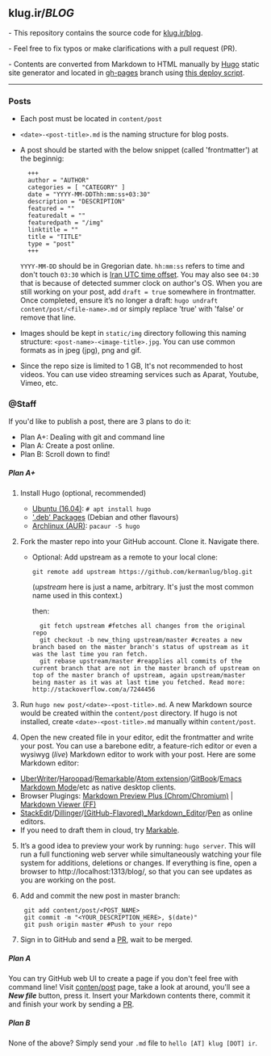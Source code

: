 ## klug.ir/*BLOG*
\- This repository contains the source code for [klug.ir/blog](http://klug.ir/blog).

\- Feel free to fix typos or make clarifications with a pull request (PR).

\- Contents are converted from Markdown to HTML manually by [Hugo](http://gohugo.io/) static site generator and located in [gh-pages](https://github.com/kermanlug/blog/tree/gh-pages) branch using [this deploy script](https://github.com/X1011/git-directory-deploy).

---
### Posts
- Each post must be located in `content/post`
- `<date>-<post-title>.md` is the naming structure for blog posts.
- A post should be started with the below snippet (called 'frontmatter') at the beginnig:

        +++
        author = "AUTHOR"
        categories = [ "CATEGORY" ]
        date = "YYYY-MM-DDThh:mm:ss+03:30"
        description = "DESCRIPTION"
        featured = ""
        featuredalt = ""
        featuredpath = "/img"
        linktitle = ""
        title = "TITLE"
        type = "post"
        +++

    `YYYY-MM-DD` should be in Gregorian date. `hh:mm:ss` refers to time and don't touch `03:30` which is [Iran UTC time offset](https://en.wikipedia.org/wiki/UTC%2B03:30). You may also see `04:30` that is because of detected summer clock on author's OS.
    When you are still working on your post, add `draft = true` somewhere in frontmatter. Once completed, ensure it’s no longer a draft: `hugo undraft content/post/<file-name>.md` or simply replace 'true' with 'false' or remove that line.

- Images should be kept in `static/img` directory following this naming structure: `<post-name>-<image-title>.jpg`. You can use common formats as in jpeg (jpg), png and gif.

- Since the repo size is limited to 1 GB, It's not recommended to host videos. You can use video streaming services such as Aparat, Youtube, Vimeo, etc.

### @Staff
If you'd like to publish a post, there are 3 plans to do it:

- Plan A+: Dealing with git and command line
- Plan A: Create a post online.
- Plan B: Scroll down to find!

##### Plan A+

1. Install Hugo (optional, recommended)

    - [Ubuntu (16.04)](http://packages.ubuntu.com/xenial/hugo): `# apt install hugo`
    - ['.deb' Packages](https://github.com/spf13/hugo/releases) (Debian and other flavours)
    - [Archlinux (AUR)](https://aur.archlinux.org/packages/hugo-git): `pacaur -S hugo`

2. Fork the master repo into your GitHub account. Clone it. Navigate there.

    - Optional: Add upstream as a remote to your local clone:

        `git remote add upstream https://github.com/kermanlug/blog.git`

        (_upstream_ here is just a name, arbitrary. It's just the most common name used in this context.)

        then:

            git fetch upstream #fetches all changes from the original repo 
            git checkout -b new_thing upstream/master #creates a new branch based on the master branch's status of upstream as it was the last time you ran fetch.
            git rebase upstream/master #reapplies all commits of the current branch that are not in the master branch of upstream on top of the master branch of upstream, again upstream/master being master as it was at last time you fetched. Read more: http://stackoverflow.com/a/7244456
        
3. Run `hugo new post/<date>-<post-title>.md`. A new Markdown source would be created within the `content/post` directory. If hugo is not installed, create `<date>-<post-title>.md` manually within `content/post`.

4. Open the new created file in your editor, edit the frontmatter and write your post. You can use a barebone editr, a feature-rich editor or even a wysiwyg (*live*) Markdown editor to work with your post. Here are some Markdown editor:
 
  - [UberWriter](http://uberwriter.wolfvollprecht.de/)/[Haroopad](http://pad.haroopress.com/)/[Remarkable](http://remarkableapp.net/)/[Atom extension](https://atom.io/packages/markdown-preview-plus)/[GitBook](https://www.gitbook.com/editor)/[Emacs Markdown Mode](https://github.com/defunkt/markdown-mode)/etc as native desktop clients.
  - Browser Plugings: [Markdown Preview Plus (Chrom/Chromium)](https://chrome.google.com/webstore/detail/markdown-preview-plus/febilkbfcbhebfnokafefeacimjdckgl) | [Markdown Viewer (FF)](https://addons.mozilla.org/en/firefox/addon/markdown-viewer/)
  - [StackEdit](https://stackedit.io/editor)/[Dillinger](http://dillinger.io/)/[(GitHub-Flavored)_Markdown_Editor](http://jbt.github.io/markdown-editor/)/[Pen](http://sofish.github.io/pen/) as online editors.
  - If you need to draft them in cloud, try [Markable](https://markable.in/).

5. It’s a good idea to preview your work by running: `hugo server`. This will run a full functioning web server while simultaneously watching your file system for additions, deletions or changes. If everything is fine, open a browser to http://localhost:1313/blog/, so that you can see updates as you are working on the post.

6. Add and commit the new post in master branch:

        git add content/post/<POST_NAME>
        git commit -m "<YOUR_DESCRIPTION_HERE>, $(date)"
        git push origin master #Push to your repo

7. Sign in to GitHub and send a [PR](https://help.github.com/articles/using-pull-requests/), wait to be merged.

##### Plan A
You can try GitHub web UI to create a page if you don't feel free with command line! Visit [conten/post](https://github.com/kermanlug/blog/tree/master/content/post) page, take a look at around, you'll see a **_New file_** button, press it. Insert your Markdown contents there, commit it and finish your work by sending a [PR](https://help.github.com/articles/using-pull-requests/).

##### Plan B
None of the above? Simply send your `.md` file to `hello [AT] klug [DOT] ir`.
